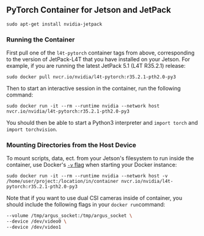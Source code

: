## PyTorch Container for Jetson and JetPack

`sudo apt-get install nvidia-jetpack`

### Running the Container

First pull one of the `l4t-pytorch` container tags from above, corresponding to the version of JetPack-L4T that you have installed on your Jetson. For example, if you are running the latest JetPack 5.1 (L4T R35.2.1) release:

```
sudo docker pull nvcr.io/nvidia/l4t-pytorch:r35.2.1-pth2.0-py3
```

Then to start an interactive session in the container, run the following command:

```
sudo docker run -it --rm --runtime nvidia --network host nvcr.io/nvidia/l4t-pytorch:r35.2.1-pth2.0-py3
```

You should then be able to start a Python3 interpreter and `import torch` and `import torchvision`.

### Mounting Directories from the Host Device

To mount scripts, data, ect. from your Jetson's filesystem to run inside the container, use Docker's [`-v` flag](https://docs.docker.com/storage/bind-mounts/) when starting your Docker instance:

```
sudo docker run -it --rm --runtime nvidia --network host -v /home/user/project:/location/in/container nvcr.io/nvidia/l4t-pytorch:r35.2.1-pth2.0-py3
```

Note that if you want to use dual CSI cameras inside of container, you should include the following flags in your `docker run`command:

```bash
--volume /tmp/argus_socket:/tmp/argus_socket \
--device /dev/video0 \
--device /dev/video1
```